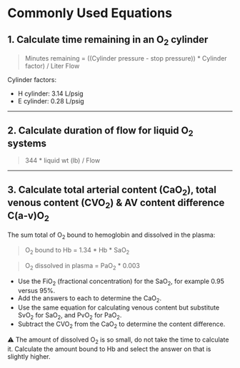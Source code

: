 # Commonly Used Equations

## 1. Calculate time remaining in an O<sub>2</sub> cylinder

> Minutes remaining = ((Cylinder pressure - stop pressure)) * Cylinder factor) / Liter Flow

Cylinder factors:
- H cylinder: 3.14 L/psig
- E cylinder: 0.28 L/psig

---

## 2. Calculate duration of flow for liquid O<sub>2</sub> systems

> 344 * liquid wt (lb) / Flow

---

## 3. Calculate total arterial content (CaO<sub>2</sub>), total venous content (CVO<sub>2</sub>) & AV content difference C(a-v)O<sub>2</sub>

The sum total of O<sub>2</sub> bound to hemoglobin and dissolved in the plasma:

> O<sub>2</sub> bound to Hb = 1.34 * Hb * SaO<sub>2</sub>

> O<sub>2</sub> dissolved in plasma = PaO<sub>2</sub> * 0.003

- Use the FiO<sub>2</sub> (fractional concentration) for the SaO<sub>2</sub>, for example 0.95 versus 95%.
- Add the answers to each to determine the CaO<sub>2</sub>.
- Use the same equation for calculating venous content but substitute SvO<sub>2</sub> for SaO<sub>2</sub>, and PvO<sub>2</sub> for PaO<sub>2</sub>.
- Subtract the CVO<sub>2</sub> from the CaO<sub>2</sub> to determine the content difference.

:warning: The amount of dissolved O<sub>2</sub> is so small, do not take the time to calculate it.
Calculate the amount bound to Hb and select the answer on that is slightly higher.


